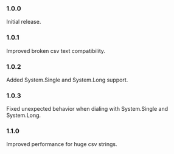 ### 1.0.0
Initial release.

### 1.0.1
Improved broken csv text compatibility.

### 1.0.2
Added System.Single and System.Long support.

### 1.0.3
Fixed unexpected behavior when dialing with System.Single and System.Long.

### 1.1.0
Improved performance for huge csv strings.
